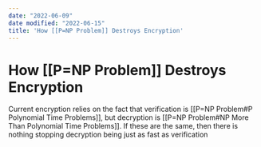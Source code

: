 ```yaml
---
date: "2022-06-09"
date modified: "2022-06-15"
title: 'How [[P=NP Problem]] Destroys Encryption'
---
```


# How [[P=NP Problem]] Destroys Encryption
Current encryption relies on the fact that verification is [[P=NP Problem#P Polynomial Time Problems]], but decryption is [[P=NP Problem#NP More Than Polynomial Time Problems]]. If these are the same, then there is nothing stopping decryption being just as fast as verification

